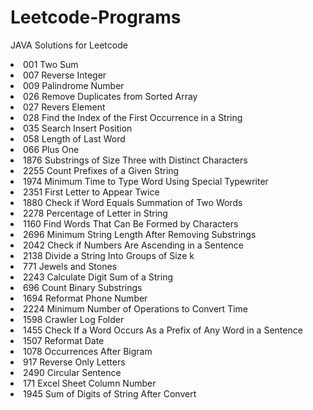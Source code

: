 # Leetcode-Programs
JAVA Solutions for Leetcode
<li>001 Two Sum</li>
<li>007 Reverse Integer</li>
<li>009 Palindrome Number</li>
<li>026 Remove Duplicates from Sorted Array</li>
<li>027 Revers Element</li>
<li>028 Find the Index of the First Occurrence in a String</li>
<li>035 Search Insert Position</li>
<li>058 Length of Last Word</li>
<li>066 Plus One</li>
<li>1876 Substrings of Size Three with Distinct Characters</li>
<Li>2255 Count Prefixes of a Given String</Li>
<li>1974 Minimum Time to Type Word Using Special Typewriter</li>
<li>2351 First Letter to Appear Twice</li>
<li>1880 Check if Word Equals Summation of Two Words</li>
<li>2278 Percentage of Letter in String</li>
<li>1160 Find Words That Can Be Formed by Characters</li>
<li>2696 Minimum String Length After Removing Substrings</li>
<li>2042 Check if Numbers Are Ascending in a Sentence</li>
<li>2138 Divide a String Into Groups of Size k</li>
<li>771 Jewels and Stones</li>
<li>2243 Calculate Digit Sum of a String</li>
<li>696 Count Binary Substrings</li>
<li>1694 Reformat Phone Number</li>
<li>2224 Minimum Number of Operations to Convert Time</li>
<li>1598 Crawler Log Folder</li>
<li>1455 Check If a Word Occurs As a Prefix of Any Word in a Sentence</li>
<li>1507 Reformat Date</li>
<li>1078 Occurrences After Bigram</li>
<li>917 Reverse Only Letters</li>
<li>2490 Circular Sentence</li>
<li>171 Excel Sheet Column Number</li>
<li>1945 Sum of Digits of String After Convert</li>